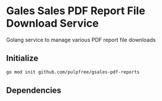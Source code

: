 # Gales Sales PDF Report File Download Service

Golang service to manage various PDF report file downloads

## Initialize

``` bash
go mod init github.com/pulpfree/gsales-pdf-reports
```

## Dependencies

``` bash

```

